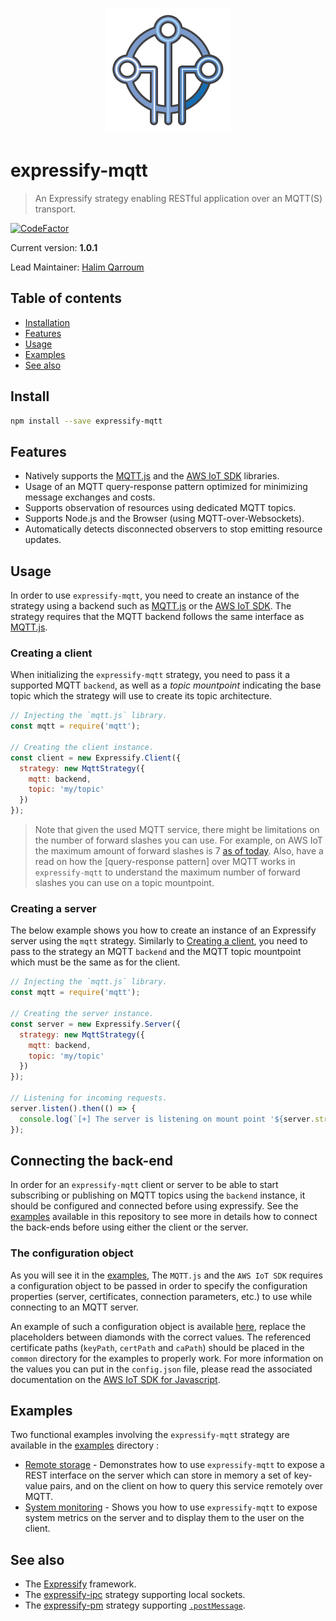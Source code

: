 <p align="center">
  <img src="assets/logo.png" />
</p>

# expressify-mqtt
> An Expressify strategy enabling RESTful application over an MQTT(S) transport.

[![CodeFactor](https://www.codefactor.io/repository/github/hqarroum/expressify-mqtt/badge)](https://www.codefactor.io/repository/github/hqarroum/expressify-mqtt)

Current version: **1.0.1**

Lead Maintainer: [Halim Qarroum](mailto:hqm.post@gmail.com)

## Table of contents

- [Installation](#install)
- [Features](#features)
- [Usage](#usage)
- [Examples](#examples)
- [See also](#see-also)

## Install

```bash
npm install --save expressify-mqtt
```

## Features

 - Natively supports the [MQTT.js](https://github.com/mqttjs/MQTT.js/) and the [AWS IoT SDK](https://github.com/aws/aws-iot-device-sdk-js) libraries.
 - Usage of an MQTT query-response pattern optimized for minimizing message exchanges and costs.
 - Supports observation of resources using dedicated MQTT topics.
 - Supports Node.js and the Browser (using MQTT-over-Websockets).
 - Automatically detects disconnected observers to stop emitting resource updates.

## Usage

In order to use `expressify-mqtt`, you need to create an instance of the strategy using a backend such as [MQTT.js](https://github.com/mqttjs/MQTT.js/) or the [AWS IoT SDK](https://github.com/aws/aws-iot-device-sdk-js). The strategy requires that the MQTT backend follows the same interface as [MQTT.js](https://github.com/mqttjs/MQTT.js/).

### Creating a client

When initializing the `expressify-mqtt` strategy, you need to pass it a supported MQTT `backend`, as well as a *topic mountpoint* indicating the base topic which the strategy will use to create its topic architecture.

```js
// Injecting the `mqtt.js` library.
const mqtt = require('mqtt');

// Creating the client instance.
const client = new Expressify.Client({
  strategy: new MqttStrategy({
    mqtt: backend,
    topic: 'my/topic'
  })
});
```

> Note that given the used MQTT service, there might be limitations on the number of forward slashes you can use. For example, on AWS IoT the maximum amount of forward slashes is 7 [as of today](https://docs.aws.amazon.com/general/latest/gr/aws_service_limits.html#iot-protocol-limits). Also, have a read on how the [query-response pattern] over MQTT works in `expressify-mqtt` to understand the maximum number of forward slashes you can use on a topic mountpoint.

### Creating a server

The below example shows you how to create an instance of an Expressify server using the `mqtt` strategy. Similarly to [Creating a client](#creating-a-client), you need to pass to the strategy an MQTT `backend` and the MQTT topic mountpoint which must be the same as for the client.

```js
// Injecting the `mqtt.js` library.
const mqtt = require('mqtt');

// Creating the server instance.
const server = new Expressify.Server({
  strategy: new MqttStrategy({
    mqtt: backend,
    topic: 'my/topic'
  })
});

// Listening for incoming requests.
server.listen().then(() => {
  console.log(`[+] The server is listening on mount point '${server.strategy.opts.topic}' !`);
});
```

## Connecting the back-end

In order for an `expressify-mqtt` client or server to be able to start subscribing or publishing on MQTT topics using the `backend` instance, it should be configured and connected before using expressify. See the [examples](./examples) available in this repository to see more in details how to connect the back-ends before using either the client or the server.

### The configuration object

As you will see it in the [examples](./examples), The `MQTT.js` and the `AWS IoT SDK` requires a configuration object to be passed in order to specify the configuration properties (server, certificates, connection parameters, etc.) to use while connecting to an MQTT server.

An example of such a configuration object is available [here](./examples/common/config.json), replace the placeholders between diamonds with the correct values. The referenced certificate paths (`keyPath`, `certPath` and `caPath`) should be placed in the `common` directory for the examples to properly work. For more information on the values you can put in the `config.json` file, please read the associated documentation on the [AWS IoT SDK for Javascript](https://github.com/aws/aws-iot-device-sdk-js#awsiotdeviceoptions).

## Examples

Two functional examples involving the `expressify-mqtt` strategy are available in the [examples](./examples) directory :

 - [Remote storage](https://github.com/HQarroum/expressify-mqtt/tree/master/examples/remote-storage) - Demonstrates how to use `expressify-mqtt` to expose a REST interface on the server which can store in memory a set of key-value pairs, and on the client on how to query this service remotely over MQTT.
 - [System monitoring](https://github.com/HQarroum/expressify-mqtt/tree/master/examples/system-monitoring) - Shows you how to use `expressify-mqtt` to expose system metrics on the server and to display them to the user on the client.

## See also

 - The [Expressify](https://github.com/HQarroum/expressify) framework.
 - The [expressify-ipc](https://github.com/HQarroum/expressify-ipc) strategy supporting local sockets.
 - The [expressify-pm](https://github.com/HQarroum/expressify-pm) strategy supporting [`.postMessage`](https://developer.mozilla.org/fr/docs/Web/API/Window/postMessage).
